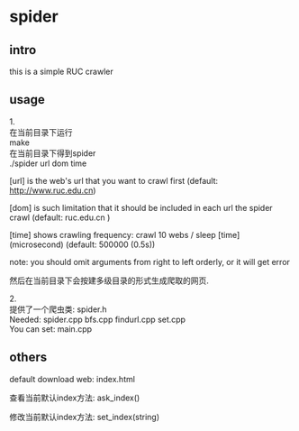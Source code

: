 # spider
## intro

this is a simple RUC crawler

## usage

1.<br>
在当前目录下运行 <br>
make <br>
在当前目录下得到spider <br>
./spider url dom time <br>

[url] is the web's url that you want to crawl first (default: http://www.ruc.edu.cn) <br>

[dom] is such limitation that it should be included in each url the spider crawl (default: ruc.edu.cn ) <br>

[time] shows crawling frequency: crawl 10 webs / sleep [time] (microsecond) (default: 500000 (0.5s)) <br> 

note: you should omit arguments from right to left orderly, or it will get error <br>

然后在当前目录下会按建多级目录的形式生成爬取的网页.<br>

2.<br>
提供了一个爬虫类: spider.h <br>
Needed: spider.cpp bfs.cpp findurl.cpp set.cpp <br>
You can set: main.cpp <br>

## others

default download web: index.html

查看当前默认index方法: ask_index()

修改当前默认index方法: set_index(string)
